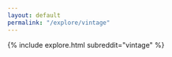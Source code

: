 ```yaml
---
layout: default
permalink: "/explore/vintage"
---
```


{% include explore.html subreddit="vintage" %}
